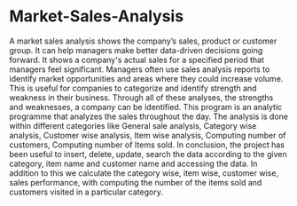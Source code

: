 # Market-Sales-Analysis
A market sales analysis shows the company’s sales, product or customer group. It can help managers make better data-driven decisions going forward. It shows a company's actual sales for a specified period that managers feel significant. Managers often use sales analysis reports to identify market opportunities and areas where they could increase volume. This is useful for companies to categorize and identify strength and weakness in their business. Through all of these analyses, the strengths and weaknesses, a company can be identified. This program is an analytic programme that analyzes the sales throughout the day. The analysis is done within different categories like General sale analysis, Category wise analysis, Customer wise analysis, Item wise analysis, Computing number of customers, Computing number of Items sold.
In conclusion, the project has been useful to insert, delete, update, search the data according to the given category, item name and customer name and accessing the data. In addition to this we calculate the category wise, item wise, customer wise, sales performance, with computing the number of the items sold and customers visited in a particular category.
